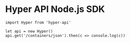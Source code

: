 # Hyper API Node.js SDK

```
import Hyper from 'hyper-api'

let api = new Hyper()
api.get('/containers/json').then(c => console.log(c))

```
